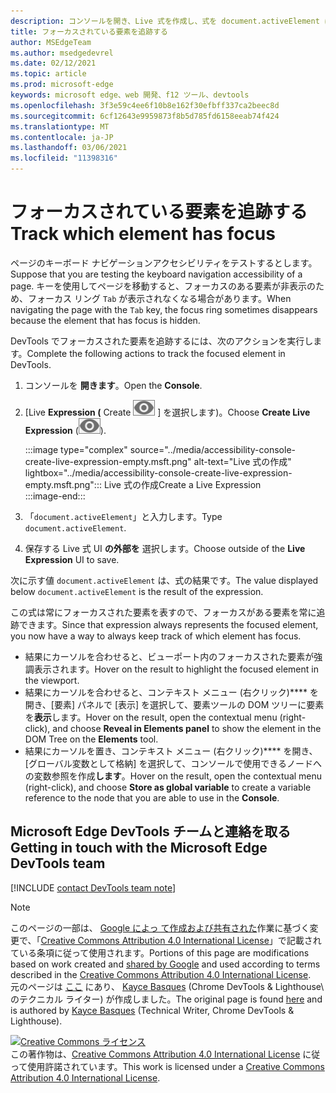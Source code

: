 ```yaml
---
description: コンソールを開き、Live 式を作成し、式を document.activeElement に設定します。
title: フォーカスされている要素を追跡する
author: MSEdgeTeam
ms.author: msedgedevrel
ms.date: 02/12/2021
ms.topic: article
ms.prod: microsoft-edge
keywords: microsoft edge、web 開発、f12 ツール、devtools
ms.openlocfilehash: 3f3e59c4ee6f10b8e162f30efbff337ca2beec8d
ms.sourcegitcommit: 6cf12643e9959873f8b5d785fd6158eeab74f424
ms.translationtype: MT
ms.contentlocale: ja-JP
ms.lasthandoff: 03/06/2021
ms.locfileid: "11398316"
---
```

<!-- Copyright Kayce Basques 

   Licensed under the Apache License, Version 2.0 (the "License");
   you may not use this file except in compliance with the License.
   You may obtain a copy of the License at

       https://www.apache.org/licenses/LICENSE-2.0

   Unless required by applicable law or agreed to in writing, software
   distributed under the License is distributed on an "AS IS" BASIS,
   WITHOUT WARRANTIES OR CONDITIONS OF ANY KIND, either express or implied.
   See the License for the specific language governing permissions and
   limitations under the License.  -->  

# <a name="track-which-element-has-focus"></a><span data-ttu-id="7ed4b-104">フォーカスされている要素を追跡する</span><span class="sxs-lookup"><span data-stu-id="7ed4b-104">Track which element has focus</span></span>  

<span data-ttu-id="7ed4b-105">ページのキーボード ナビゲーションアクセシビリティをテストするとします。</span><span class="sxs-lookup"><span data-stu-id="7ed4b-105">Suppose that you are testing the keyboard navigation accessibility of a page.</span></span>  <span data-ttu-id="7ed4b-106">キーを使用してページを移動すると、フォーカスのある要素が非表示のため、フォーカス リング `Tab` が表示されなくなる場合があります。</span><span class="sxs-lookup"><span data-stu-id="7ed4b-106">When navigating the page with the `Tab` key, the focus ring sometimes disappears because the element that has focus is hidden.</span></span>  

<span data-ttu-id="7ed4b-107">DevTools でフォーカスされた要素を追跡するには、次のアクションを実行します。</span><span class="sxs-lookup"><span data-stu-id="7ed4b-107">Complete the following actions to track the focused element in DevTools.</span></span>  

1.  <span data-ttu-id="7ed4b-108">コンソールを **開きます**。</span><span class="sxs-lookup"><span data-stu-id="7ed4b-108">Open the **Console**.</span></span>  
1.  <span data-ttu-id="7ed4b-109">[Live **Expression \(** Create ![ Live Expression ][ImageCreateIcon] \] を選択します)。</span><span class="sxs-lookup"><span data-stu-id="7ed4b-109">Choose **Create Live Expression** \(![Create Live Expression][ImageCreateIcon]\).</span></span>  
    
    :::image type="complex" source="../media/accessibility-console-create-live-expression-empty.msft.png" alt-text="Live 式の作成" lightbox="../media/accessibility-console-create-live-expression-empty.msft.png":::
       <span data-ttu-id="7ed4b-111">Live 式の作成</span><span class="sxs-lookup"><span data-stu-id="7ed4b-111">Create a Live Expression</span></span>  
    :::image-end:::  
    
1.  <span data-ttu-id="7ed4b-112">「`document.activeElement`」と入力します。</span><span class="sxs-lookup"><span data-stu-id="7ed4b-112">Type `document.activeElement`.</span></span>  
1.  <span data-ttu-id="7ed4b-113">保存する Live 式 UI **の外部を** 選択します。</span><span class="sxs-lookup"><span data-stu-id="7ed4b-113">Choose outside of the **Live Expression** UI to save.</span></span>  
    
<span data-ttu-id="7ed4b-114">次に示す値 `document.activeElement` は、式の結果です。</span><span class="sxs-lookup"><span data-stu-id="7ed4b-114">The value displayed below `document.activeElement` is the result of the expression.</span></span>  

<span data-ttu-id="7ed4b-115">この式は常にフォーカスされた要素を表すので、フォーカスがある要素を常に追跡できます。</span><span class="sxs-lookup"><span data-stu-id="7ed4b-115">Since that expression always represents the focused element, you now have a way to always keep track of which element has focus.</span></span>  

*   <span data-ttu-id="7ed4b-116">結果にカーソルを合わせると、ビューポート内のフォーカスされた要素が強調表示されます。</span><span class="sxs-lookup"><span data-stu-id="7ed4b-116">Hover on the result to highlight the focused element in the viewport.</span></span>  
*   <span data-ttu-id="7ed4b-117">結果にカーソルを合わせると、コンテキスト メニュー \(右クリック\)\*\*\*\* を開き、[要素] パネルで [表示] を選択して、要素ツールの DOM ツリーに要素を**表示**します。</span><span class="sxs-lookup"><span data-stu-id="7ed4b-117">Hover on the result, open the contextual menu \(right-click\), and choose **Reveal in Elements panel** to show the element in the DOM Tree on the **Elements** tool.</span></span>  
*   <span data-ttu-id="7ed4b-118">結果にカーソルを置き、コンテキスト メニュー \(右クリック\)\*\*\*\* を開き、[グローバル変数として格納] を選択して、コンソールで使用できるノードへの変数参照を作成**します**。</span><span class="sxs-lookup"><span data-stu-id="7ed4b-118">Hover on the result, open the contextual menu \(right-click\), and choose **Store as global variable** to create a variable reference to the node that you are able to use in the **Console**.</span></span>  

## <a name="getting-in-touch-with-the-microsoft-edge-devtools-team"></a><span data-ttu-id="7ed4b-119">Microsoft Edge DevTools チームと連絡を取る</span><span class="sxs-lookup"><span data-stu-id="7ed4b-119">Getting in touch with the Microsoft Edge DevTools team</span></span>  

[!INCLUDE [contact DevTools team note](../includes/contact-devtools-team-note.md)]  

<!-- image links -->  

[ImageCreateIcon]: ../media/create-live-expression-icon.msft.png  

<!-- links -->  

> [!NOTE]
> <span data-ttu-id="7ed4b-120">このページの一部は、 [Google によっ て作成および共有された][GoogleSitePolicies]作業に基づく変更で、「[Creative Commons Attribution 4.0 International License][CCA4IL]」で記載されている条項に従って使用されます。</span><span class="sxs-lookup"><span data-stu-id="7ed4b-120">Portions of this page are modifications based on work created and [shared by Google][GoogleSitePolicies] and used according to terms described in the [Creative Commons Attribution 4.0 International License][CCA4IL].</span></span>  
> <span data-ttu-id="7ed4b-121">元のページは [ここ](https://developers.google.com/web/tools/chrome-devtools/accessibility/focus) にあり、 [Kayce Basques][KayceBasques] \(Chrome DevTools \& Lighthouse\ のテクニカル ライター) が作成しました。</span><span class="sxs-lookup"><span data-stu-id="7ed4b-121">The original page is found [here](https://developers.google.com/web/tools/chrome-devtools/accessibility/focus) and is authored by [Kayce Basques][KayceBasques] \(Technical Writer, Chrome DevTools \& Lighthouse\).</span></span>  

[![Creative Commons ライセンス][CCby4Image]][CCA4IL]  
<span data-ttu-id="7ed4b-123">この著作物は、[Creative Commons Attribution 4.0 International License][CCA4IL] に従って使用許諾されています。</span><span class="sxs-lookup"><span data-stu-id="7ed4b-123">This work is licensed under a [Creative Commons Attribution 4.0 International License][CCA4IL].</span></span>  

[CCA4IL]: https://creativecommons.org/licenses/by/4.0  
[CCby4Image]: https://i.creativecommons.org/l/by/4.0/88x31.png  
[GoogleSitePolicies]: https://developers.google.com/terms/site-policies  
[KayceBasques]: https://developers.google.com/web/resources/contributors/kaycebasques  
